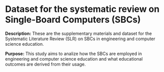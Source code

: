 # Dataset for the systematic review on Single-Board Computers (SBCs)

**Description:** These are the supplementary materials and dataset for the Systematic Literature Review (SLR) on SBCs in engineering and computer science education. 

**Purpose:** This study aims to analize how the SBCs are employed in engineering and computer science education and what educational outcomes are derived from their usage.
